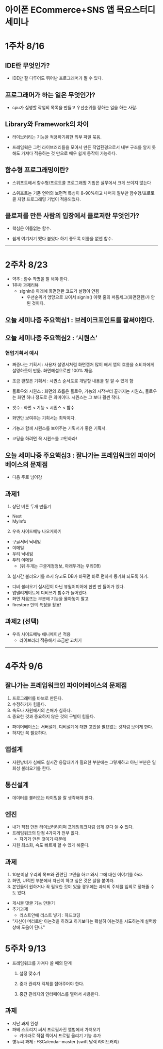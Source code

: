 # 아이폰 ECommerce+SNS 앱 목요스터디세미나

# 1주차 8/16

## IDE란 무엇인가?

- IDE만 잘 다루어도 뛰어난 프로그래머가 될 수 있다.

## 프로그래머가 하는 일은 무엇인가?

- cpu가 실행할 작업의 목록을 만들고 우선순위를 정하는 일을 하는 사람.

## Library와 Framework의 차이

- 라이브러리는 기능을 적용하기위한 외부 파일 묶음.

- 프레임웍은 그런 라이브러리들을 모아서 만든 작업환경으로서 내부 구조를 알지 못해도 가져다 적용하는 것 만으로 매우 쉽게 동작이 가능하다.

## 함수형 프로그래밍이란?

- 스위프트에서 함수형/프로토콜 프로그래밍 기법은 실무에서 크게 쓰이지 않는다

- 스위프트는 기존 언어의 보편적 특성이 8-90%이고 나머지 일부만 함수형/프로토콜 지향 프로그래밍 기법이 적용되었다.

## 클로저를 만든 사람의 입장에서 클로저란 무엇인가?

- 핵심은 이름없는 함수.

- 쉽게 여기저기 땠다 붙였다 하기 좋도록 이름을 없앤 함수.

----

# 2주차 8/23

- 약추 : 함수 작명을 잘 해야 한다.
- 1주차 과제리뷰
  - signIn() 아래에 화면전환 코드가 실행이 안됨
    - 우선순위가 엉망으로 꼬여서 signIn() 아랫 줄의 퍼폼세그(화면전환)가 안된 것이다.

## 오늘 세미나중 주요핵심1 : 브레이크포인트를 잘써야한다.

## 오늘 세미나중 주요핵심2 : ‘시퀀스’

### 현업기획서 예시

- 짜증나는 기획서 : 사용자 설명서처럼 화면캡처 많이 해서 앱의 흐름을 소비자에게 설명하듯이 만듦.  화면해설으로만 100% 채움.

- 조금 괜찮은 기획서 : 시퀀스 순서도로 개발할 내용을 잘 알 수 있게 함

- 플로우와 시퀀스 : 화면의 흐름은 플로우, 기능의 시작부터 끝까지는 시퀀스, 플로우는 화면 하나 정도로 큰 의미이다. 시퀀스는 그 보다 훨씬 작다.

- 갯수 : 화면 < 기능 < 시퀀스 < 함수

- 화면만 보여주는 기획서는 최악이다.

- 기능과 함께 시퀀스를 보여주는 기획서가 좋은 기획서.

- 코딩을 하려면 꼭 시퀀스를 고민하라!

## 오늘 세미나중 주요핵심3 : 잘나가는 프레임워크인 파이어베이스의 문제점

- 다음 주로 넘어감

## 과제1

1. 상단 버튼 두개 만들기
- Next
- MyInfo

2. 우측 사이드메뉴 나오게하기
- 구글서버 닉네임
- 이메일
- 우리 닉네임
- 우리 이메일
	- (위 두개는 구글계정정보, 아래두개는 우리DB)

3. 실시간 불러오기를 쓰지 않고도 DB가 바뀌면 바로 편하게 동기화 되도록 하기.
- 디비 불러오기 실시간이 아닌 뷰윌어피어에 한번 만 들어가 있다.
- 앱댈리게이트에 디비쓰기 함수가 들어있다.
- 화면 처음뜨는 부분에 기능을 몰아놓지 말고
- firestore 만의 특징을 활용!

## 과제2 (선택)

- 우측 사이드메뉴 애니메이션 적용
  - 라이브러리 적용해서 조금만 고치기
  
----
# 4주차 9/6

## 잘나가는 프레임워크인 파이어베이스의 문제점

1. 프로그래머를 바보로 만든다.
2. 수정하기가 힘들다.
3. 속도나 자원에서의 손해가 심하다.
4. 중요한 것과 중요하지 않은 것의 구별이 힘들다.

- 파이어베이스는 서버설계, 디비설계에 대한 고민을 필요없는 것처럼 보이게 한다.
- 하지만 꼭 필요하다.

## 앱설계

- 자원낭비가 심해도 실시간 응답대기가 필요한 부분에는 그렇게하고 아닌 부분은 일회성 불러오기를 한다.

## 통신설계

- 데이터를 불러오는 타이밍을 잘 생각해야 한다.

## 엔진

- 내가 직접 만든 라이브러리이며 프레임워크처럼 쉽게 갖다 쓸 수 있다.
- 프레임워크의 단점 4가지가 전부 없다.
  - 자기가 만든 것이기 때문에
- 자원 최소화, 속도 빠르게 할 수 있게 해준다.

## 과제

1. 10분이상 우리의 목표와 관련된 고민을 하고 와서 그에 대한 이야기를 하라.
2. 화면, UI적인 부분에서 자신이 하고 싶은 것은 살을 붙여라.
3. 본인들이 원하거나 꼭 필요한 것이 있을 경우에는 과제의 주제를 임의로 정해줄 수도 있다.

- 게시물 댓글 기능 만들기
- 추가과제
  - 리스트안에 리스트 넣기 : 하드코딩
- "자신이 머리로만 아는것을 하려고 하기보다는 확실히 아는것을 시도하는게 실력향상에 도움이 된다."

# 5주차 9/13

- 프레임워크를 가져다 쓸 때의 단계

  1. 설정 맞추기

  2. 중개 관리자 객체를 잡아주어야 한다.
  3. 중간 관리자의 인터페이스를 열어서 사용한다.

## 과제

- 지난 과제 완성
- 파베 스토리지 써서 프로필사진 앨범에서 가져오기
  - 카메라로 직접 찍어서 프로필 올리기 기능 추가
- 병두씨 과제 : FSCalendar-master (swift 달력 라이브러리)
